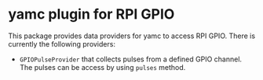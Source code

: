 # yamc plugin for RPI GPIO

This package provides data providers for yamc to access RPI GPIO. There is currently the following providers:

* `GPIOPulseProvider` that collects pulses from a defined GPIO channel. The pulses can be access by using `pulses` method.   


